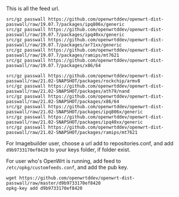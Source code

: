 This is all the feed url.


```
src/gz passwall https://github.com/openwrtddev/openwrt-dist-passwall/raw/19.07.7/packages/ipq806x/generic
src/gz passwall https://github.com/openwrtddev/openwrt-dist-passwall/raw/19.07.7/packages/ipq40xx/generic
src/gz passwall https://github.com/openwrtddev/openwrt-dist-passwall/raw/19.07.7/packages/ar71xx/generic
src/gz passwall https://github.com/openwrtddev/openwrt-dist-passwall/raw/19.07.7/packages/ramips/mt7621
src/gz passwall https://github.com/openwrtddev/openwrt-dist-passwall/raw/19.07.7/packages/x86/64

src/gz passwall https://github.com/openwrtddev/openwrt-dist-passwall/raw/21.02-SNAPSHOT/packages/rockchip/armv8
src/gz passwall https://github.com/openwrtddev/openwrt-dist-passwall/raw/21.02-SNAPSHOT/packages/ath79/nand
src/gz passwall https://github.com/openwrtddev/openwrt-dist-passwall/raw/21.02-SNAPSHOT/packages/x86/64
src/gz passwall https://github.com/openwrtddev/openwrt-dist-passwall/raw/21.02-SNAPSHOT/packages/ipq806x/generic
src/gz passwall https://github.com/openwrtddev/openwrt-dist-passwall/raw/21.02-SNAPSHOT/packages/ipq40xx/generic
src/gz passwall https://github.com/openwrtddev/openwrt-dist-passwall/raw/21.02-SNAPSHOT/packages/ramips/mt7621
```

For Imagebuilder user, choose a url add to repositories.conf, and add `d9b9733170ef8420` to your keys folder, if folder exist.

For user who's OpenWrt is running, add feed to `/etc/opkg/customfeeds.conf`, and add the pub key.

```
wget https://github.com/openwrtddev/openwrt-dist-passwall/raw/master/d9b9733170ef8420
opkg-key add d9b9733170ef8420
```